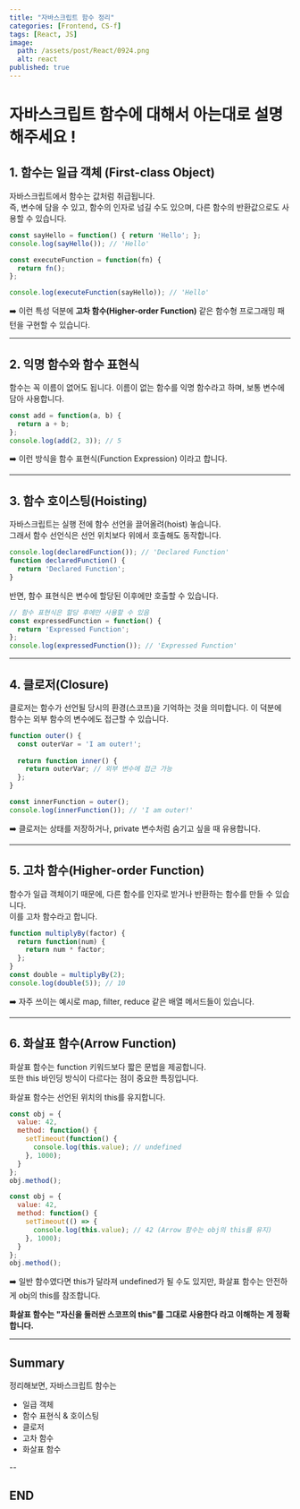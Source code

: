 ```yaml
---
title: "자바스크립트 함수 정리"
categories: [Frontend, CS-f]
tags: [React, JS]
image:
  path: /assets/post/React/0924.png
  alt: react
published: true
---
```


# 자바스크립트 함수에 대해서 아는대로 설명해주세요 !

## 1. 함수는 일급 객체 (First-class Object)

자바스크립트에서 함수는 값처럼 취급됩니다.  
즉, 변수에 담을 수 있고, 함수의 인자로 넘길 수도 있으며, 다른 함수의 반환값으로도 사용할 수 있습니다.

```js
const sayHello = function() { return 'Hello'; };
console.log(sayHello()); // 'Hello'

const executeFunction = function(fn) {
  return fn();
};

console.log(executeFunction(sayHello)); // 'Hello'
```

➡️ 이런 특성 덕분에 **고차 함수(Higher-order Function)** 같은 함수형 프로그래밍 패턴을 구현할 수 있습니다.

---

## 2. 익명 함수와 함수 표현식

함수는 꼭 이름이 없어도 됩니다. 이름이 없는 함수를 익명 함수라고 하며, 보통 변수에 담아 사용합니다.

```js
const add = function(a, b) {
  return a + b;
};
console.log(add(2, 3)); // 5
```
➡️ 이런 방식을 함수 표현식(Function Expression) 이라고 합니다.

---
 
## 3. 함수 호이스팅(Hoisting)

자바스크립트는 실행 전에 함수 선언을 끌어올려(hoist) 놓습니다.       
그래서 함수 선언식은 선언 위치보다 위에서 호출해도 동작합니다.

```js
console.log(declaredFunction()); // 'Declared Function'
function declaredFunction() {
  return 'Declared Function';
}
```

반면, 함수 표현식은 변수에 할당된 이후에만 호출할 수 있습니다.

```js
// 함수 표현식은 할당 후에만 사용할 수 있음
const expressedFunction = function() {
  return 'Expressed Function';
};
console.log(expressedFunction()); // 'Expressed Function'
```

---

## 4. 클로저(Closure)

클로저는 함수가 선언될 당시의 환경(스코프)을 기억하는 것을 의미합니다.
이 덕분에 함수는 외부 함수의 변수에도 접근할 수 있습니다.

```js
function outer() {
  const outerVar = 'I am outer!';
  
  return function inner() {
    return outerVar; // 외부 변수에 접근 가능
  };
}

const innerFunction = outer();
console.log(innerFunction()); // 'I am outer!'
```

➡️ 클로저는 상태를 저장하거나, private 변수처럼 숨기고 싶을 때 유용합니다.

---

## 5. 고차 함수(Higher-order Function)

함수가 일급 객체이기 때문에, 다른 함수를 인자로 받거나 반환하는 함수를 만들 수 있습니다.     
이를 고차 함수라고 합니다.

```js
function multiplyBy(factor) {
  return function(num) {
    return num * factor;
  };
}
const double = multiplyBy(2);
console.log(double(5)); // 10
```

➡️ 자주 쓰이는 예시로 map, filter, reduce 같은 배열 메서드들이 있습니다.

---

## 6. 화살표 함수(Arrow Function)

화살표 함수는 function 키워드보다 짧은 문법을 제공합니다.     
또한 this 바인딩 방식이 다르다는 점이 중요한 특징입니다.         
        
화살표 함수는 선언된 위치의 this를 유지합니다.

```js
const obj = {
  value: 42,
  method: function() {
    setTimeout(function() {
      console.log(this.value); // undefined
    }, 1000);
  }
};
obj.method();

const obj = {
  value: 42,
  method: function() {
    setTimeout(() => {
      console.log(this.value); // 42 (Arrow 함수는 obj의 this를 유지)
    }, 1000);
  }
};
obj.method();
```

➡️ 일반 함수였다면 this가 달라져 undefined가 될 수도 있지만, 화살표 함수는 안전하게 obj의 this를 참조합니다.

**화살표 함수는 "자신을 둘러싼 스코프의 this"를 그대로 사용한다 라고 이해하는 게 정확합니다.**

---

## Summary

정리해보면, 자바스크립트 함수는

- 일급 객체
- 함수 표현식 & 호이스팅
- 클로저
- 고차 함수
- 화살표 함수

--

## END